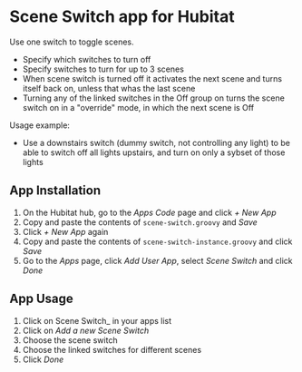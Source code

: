 # Scene Switch app for Hubitat

Use one switch to toggle scenes.

* Specify which switches to turn off
* Specify switches to turn for up to 3 scenes
* When scene switch is turned off it activates the next scene and turns itself back on, unless that whas the last scene
* Turning any of the linked switches in the Off group on turns the scene switch on in a "override" mode, in which the next scene is Off

Usage example:

* Use a downstairs switch (dummy switch, not controlling any light) to be able to switch off all lights upstairs, and turn on only a sybset of those lights

## App Installation

1. On the Hubitat hub, go to the _Apps Code_ page and click _+ New App_
2. Copy and paste the contents of `scene-switch.groovy` and _Save_
3. Click _+ New App_ again
4. Copy and paste the contents of `scene-switch-instance.groovy` and click _Save_
5. Go to the _Apps_ page, click _Add User App_, select _Scene Switch_ and click _Done_

## App Usage

1. Click on Scene Switch_ in your apps list
2. Click on _Add a new Scene Switch_
3. Choose the scene switch
4. Choose the linked switches for different scenes
5. Click _Done_